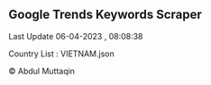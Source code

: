 

## Google Trends Keywords Scraper 
 
Last Update 06-04-2023 , 08:08:38

Country List :
VIETNAM.json



© Abdul Muttaqin 

